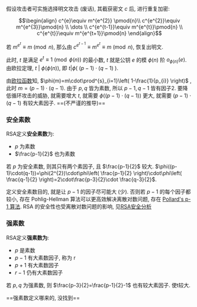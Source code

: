 假设攻击者可实施选择明文攻击 (废话), 其截获密文 $c$ 后, 进行重复加密:

$$\begin{align}
c^{e}\equiv m^{e^{2}} \pmod{n}\\
c^{e^{2}}\equiv m^{e^{3}}\pmod{n} \\
\dots \\
c^{e^{t-1}}\equiv m^{e^{t}}\pmod{n} \\
c^{e^{t}}\equiv m^{e^{t+1}}\pmod{n}
\end{align}$$

若 $m^{e^{t}}\equiv m\pmod{n}$, 那么由 $c^{e^{t-1}}\equiv m^{e^{t}}\equiv m\pmod{n}$, 恢复出明文.

此时, $t$ 是满足 $e^{t}\equiv 1\pmod{\phi(n)}$ 的最小数, $t$ 就是公钥 $e$ 的模 $\phi(n)$ 阶 $o_{\phi(n)}(e)$. 由欧拉定理, $t\ \vert\ \phi(\phi(n))$, 即 $t\vert \phi(\ (p-1)\cdot (q-1)\ )$.

由[欧拉函数](../../../../../Math/数论/欧拉函数.md)知, $\phi(m)=m\cdot\prod^{s}_{i=1}\left( 1-\frac{1}{p_{i}} \right)$  , 此时 $m=(p-1)\cdot(q-1)$. 由于 $p, q$ 皆为素数, 所以 $p-1, q-1$ 皆有因子2. 要降低循环攻击的威胁, 就需要增大 $t$, 就需要 $\phi((p-1)\cdot(q-1))$ 更大, 就需要 $(p-1)\cdot(q-1)$ 有较大素因子. ==(不严谨的推导)==

### 安全素数

RSA定义**安全素数**为:
- $p$ 为素数
- $\frac{p-1}{2}$ 也为素数

若 $p$ 为安全素数, 则其只有两个素因子, 且 $\frac{p-1}{2}$ 较大. $\phi((p-1)\cdot(q-1))=\phi(2^{2})\cdot\phi\left( \frac{p-1}{2} \right)\cdot\phi\left( \frac{q-1}{2} \right)=2\cdot\frac{p-3}{2}\cdot \frac{q-3}{2}$.

定义安全素数目的, 就是让 $p-1$ 的因子尽可能大 (少). 否则若 $p-1$ 的每个因子都较小, 存在 Pohlig-Hellman 算法可以更高效解决离散对数问题, 存在 [Pollard's p-1 算法](https://en.wikipedia.org/wiki/Pollard%27s_p_%E2%88%92_1_algorithm). RSA 的安全性也受离散对数问题的影响, 见[RSA安全分析](../RSA.md)


### 强素数

RSA定义**强素数为**:
- $p$ 是素数
- $p-1$ 有大素数因子, 称为 r
- $p+1$ 有大素数因子
- $r-1$ 仍有大素数因子

若 $p,q$ 为强素数, 则 $\frac{p-3}{2}=\frac{p-1}{2}-1$ 也有较大素因子. 使t较大.

==强素数定义哪来的, 没找到==